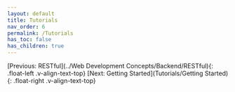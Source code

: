 ```yaml
---
layout: default
title: Tutorials
nav_order: 6
permalink: /Tutorials
has_toc: false
has_children: true
---
```


[Previous: RESTful](../Web Development Concepts/Backend/RESTful){: .float-left .v-align-text-top}
[Next: Getting Started](Tutorials/Getting Started){: .float-right .v-align-text-top}